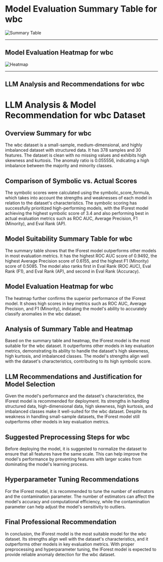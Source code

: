 # Model Evaluation Summary Table for wbc

![Summary Table](file:////home/exouser/Downloads/UofACPCode/outputs/llm_outputs/wbc_summary_table.png)

---

## Model Evaluation Heatmap for wbc

![Heatmap](file:////home/exouser/Downloads/UofACPCode/outputs/llm_outputs/wbc_rank_heatmap_sorted.png)

---

## LLM Analysis and Recommendations for wbc

# LLM Analysis & Model Recommendation for wbc Dataset

## Overview Summary for wbc
The wbc dataset is a small-sample, medium-dimensional, and highly imbalanced dataset with structured data. It has 378 samples and 30 features. The dataset is clean with no missing values and exhibits high skewness and kurtosis. The anomaly ratio is 0.055556, indicating a high imbalance between the majority and minority classes.

## Comparison of Symbolic vs. Actual Scores
The symbolic scores were calculated using the symbolic_score_formula, which takes into account the strengths and weaknesses of each model in relation to the dataset's characteristics. The symbolic scoring has successfully prioritized high-performing models, with the IForest model achieving the highest symbolic score of 3.4 and also performing best in actual evaluation metrics such as ROC AUC, Average Precision, F1 (Minority), and Eval Rank (AP).

## Model Suitability Summary Table for wbc
The summary table shows that the IForest model outperforms other models in most evaluation metrics. It has the highest ROC AUC score of 0.9492, the highest Average Precision score of 0.6155, and the highest F1 (Minority) score of 0.5085. The model also ranks first in Eval Rank (ROC AUC), Eval Rank (F1), and Eval Rank (AP), and second in Eval Rank (Accuracy).

## Model Evaluation Heatmap for wbc
The heatmap further confirms the superior performance of the IForest model. It shows high scores in key metrics such as ROC AUC, Average Precision, and F1 (Minority), indicating the model's ability to accurately classify anomalies in the wbc dataset.

## Analysis of Summary Table and Heatmap
Based on the summary table and heatmap, the IForest model is the most suitable for the wbc dataset. It outperforms other models in key evaluation metrics, demonstrating its ability to handle the dataset's high skewness, high kurtosis, and imbalanced classes. The model's strengths align well with the dataset's characteristics, contributing to its high symbolic score.

## LLM Recommendations and Justification for Model Selection
Given the model's performance and the dataset's characteristics, the IForest model is recommended for deployment. Its strengths in handling structured data, high-dimensional data, high skewness, high kurtosis, and imbalanced classes make it well-suited for the wbc dataset. Despite its weakness in handling small-sample datasets, the IForest model still outperforms other models in key evaluation metrics.

## Suggested Preprocessing Steps for wbc
Before deploying the model, it is suggested to normalize the dataset to ensure that all features have the same scale. This can help improve the model's performance by preventing features with larger scales from dominating the model's learning process.

## Hyperparameter Tuning Recommendations
For the IForest model, it is recommended to tune the number of estimators and the contamination parameter. The number of estimators can affect the model's accuracy and computational efficiency, while the contamination parameter can help adjust the model's sensitivity to outliers.

## Final Professional Recommendation
In conclusion, the IForest model is the most suitable model for the wbc dataset. Its strengths align well with the dataset's characteristics, and it outperforms other models in key evaluation metrics. With proper preprocessing and hyperparameter tuning, the IForest model is expected to provide reliable anomaly detection for the wbc dataset.